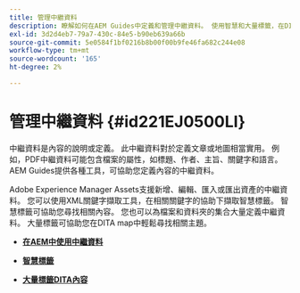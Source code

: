 ```yaml
---
title: 管理中繼資料
description: 瞭解如何在AEM Guides中定義和管理中繼資料。 使用智慧和大量標籤，在DITA map中輕鬆尋找相關主題。
exl-id: 3d2d4eb7-79a7-430c-84e5-b90eb639a66b
source-git-commit: 5e0584f1bf0216b8b00f00b9fe46fa682c244e08
workflow-type: tm+mt
source-wordcount: '165'
ht-degree: 2%

---
```


# 管理中繼資料 {#id221EJ0500LI}

中繼資料是內容的說明或定義。 此中繼資料對於定義文章或地圖相當實用。 例如，PDF中繼資料可能包含檔案的屬性，如標題、作者、主旨、關鍵字和語言。 AEM Guides提供各種工具，可協助您定義內容的中繼資料。

Adobe Experience Manager Assets支援新增、編輯、匯入或匯出資產的中繼資料。 您可以使用XML關鍵字擷取工具，在相關關鍵字的協助下擷取智慧標籤。 智慧標籤可協助您尋找相關內容。 您也可以為檔案和資料夾的集合大量定義中繼資料。 大量標籤可協助您在DITA map中輕鬆尋找相關主題。

- **[在AEM中使用中繼資料](metadata-dita.md)**

- **[智慧標籤](web-editor-smart-tagging.md)**

- **[大量標籤DITA內容](map-editor-bulk-tagging.md)**
